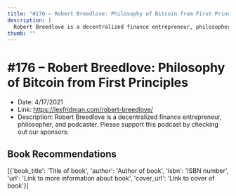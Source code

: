 ```yaml
---
title: "#176 – Robert Breedlove: Philosophy of Bitcoin from First Principles"
description: |
  Robert Breedlove is a decentralized finance entrepreneur, philosopher, and podcaster. Please support this podcast by checking out our sponsors:"
thumb: ""
---
```


# #176 – Robert Breedlove: Philosophy of Bitcoin from First Principles

  - Date: 4/17/2021
  - Link: https://lexfridman.com/robert-breedlove/
  - Description: Robert Breedlove is a decentralized finance entrepreneur, philosopher, and podcaster. Please support this podcast by checking out our sponsors:

## Book Recommendations

[{'book_title': 'Title of book', 'author': 'Author of book', 'isbn': 'ISBN number', 'url': 'Link to more information about book', 'cover_url': 'Link to cover of book'}]